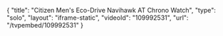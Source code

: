{
    "title": "Citizen Men's Eco-Drive Navihawk AT Chrono Watch",
    "type": "solo",
    "layout": "iframe-static",
    "videoId": "109992531",
    "url": "\/tvpembed\/109992531"
}